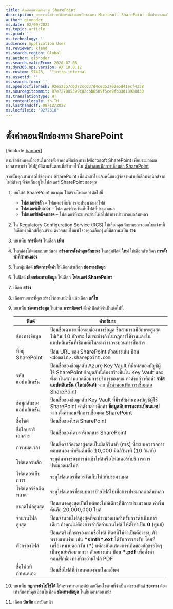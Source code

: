 ```yaml
---
title: ตั้งค่าคอนฟิกช่องทาง SharePoint
description: บทความนี้อธิบายวิธีการตั้งค่าคอนฟิกช่องทาง Microsoft SharePoint เพื่อประมวลผลใบแจ้งหนี้อิเล็กทรอนิกส์ขาเข้า
author: gionoder
ms.date: 02/09/2022
ms.topic: article
ms.prod: ''
ms.technology: ''
audience: Application User
ms.reviewer: kfend
ms.search.region: Global
ms.author: gionoder
ms.search.validFrom: 2020-07-08
ms.dyn365.ops.version: AX 10.0.12
ms.custom: 97423,  ""intro-internal
ms.assetid: ''
ms.search.form: ''
ms.openlocfilehash: 92eaa357c6d72cc637d4ce353702e5d41ecf4338
ms.sourcegitcommit: 87e727005399c82cbb6509f5ce9fb33d18928d30
ms.translationtype: HT
ms.contentlocale: th-TH
ms.lasthandoff: 08/12/2022
ms.locfileid: "9272318"
---
```

# <a name="configure-a-sharepoint-channel"></a>ตั้งค่าคอนฟิกช่องทาง SharePoint

[!include [banner](../includes/banner.md)]

ตามข้อกําหนดเบื้องต้นในการตั้งค่าคอนฟิกช่องทาง Microsoft SharePoint เพื่อประมวลผลเอกสารขาเข้า ให้ปฏิบัติตามขั้นตอนที่อธิบายไว้ใน [ตั้งค่าคอนฟิกการเชื่อมต่อ SharePoint](e-invoicing-create-sharepoint-connection.md)

จากนั้นคุณสามารถใช้ช่องทาง SharePoint เพื่อนําเข้าใบแจ้งหนี้ของผู้จัดจำหน่ายอิเล็กทรอนิกส์จากไฟล์ต่างๆ ที่จัดเก็บอยู่ในโฟลเดอร์ SharePoint ของคุณ

1. บนไซต์ SharePoint ของคุณ ให้สร้างโฟลเดอร์ต่อไปนี้

    - **โฟลเดอร์หลัก** – โฟลเดอร์ที่บริการจะประมวลผลไฟล์
    - **โฟลเดอร์เก็บถาวร** – โฟลเดอร์ที่จะจัดเก็บไฟล์ที่ประมวลผล
    - **โฟลเดอร์ข้อผิดพลาด** – โฟลเดอร์ที่ระบบจะย้ายไฟล์ไปถ้าการประมวลผลล้มเหลว

2. ใน Regulatory Configuration Service (RCS) ให้เลือกคุณลักษณะการออกใบแจ้งหนี้อิเล็กทรอนิกส์ที่คุณสร้าง ตรวจสอบให้แน่ใจว่าคุณเลือกรุ่นที่มีสถานะเป็น **ร่าง**
3. บนแท็บ **การตั้งค่า** ให้เลือก **เพิ่ม**
4. ในกล่องโต้ตอบแบบหล่นลง **สร้างการตั้งค่าคุณลักษณะ** ในกลุ่มฟิลด์ **ใหม่** ให้เลือกตัวเลือก **การตั้งค่าที่กำหนดเอง**
5. ในกลุ่มฟิลด์ **ชนิดการตั้งค่า** ให้เลือกตัวเลือก **ช่องทางข้อมูล**
6. ในฟิลด์ **เลือกช่องทางข้อมูล** ให้เลือก **โฟลเดอร์ SharePoint**
7. เลือก **สร้าง**
8. เลือกรายการที่คุณสร้างไว้ก่อนหน้านี้ แล้วเลือก **แก้ไข**
9. บนแท็บ **ช่องทางข้อมูล** ในส่วน **พารามิเตอร์** ตั้งค่าฟิลด์ที่จำเป็นต่อไปนี้

    | ฟิลด์                 | คำอธิบาย |
    |-----------------------|-------------|
    | ช่องทางข้อมูล          | ป้อนชื่อเฉพาะเพื่อระบุช่องทางข้อมูล ชื่อสามารถมีอักขระสูงสุดไม่เกิน 10 อักขระ โดยจะอ้างอิงในกฎการใช้งานและในแอปพลิเคชันที่เชื่อมต่อในระหว่างกระบวนการสื่อสาร |
    | ที่อยู่ SharePoint    | ป้อน URL ของ SharePoint ตัวอย่างเช่น ป้อน `<domain>.sharepoint.com` |
    | รหัสแอปพลิเคชัน        | ป้อนชื่อของข้อมูลลับ Azure Key Vault ที่มีรหัสของบัญชีผู้ใช้ SharePoint ข้อมูลลับนี้ต้องสร้างขึ้นใน Key Vault และตั้งค่าในสภาพแวดล้อมการบริการของคุณ ค่าดังกล่าวคือค่า **รหัสแอปพลิเคชัน (ไคลเอ็นต์)** จาก [ตั้งค่าคอนฟิกการเชื่อมต่อ SharePoint](e-invoicing-create-sharepoint-connection.md) |
    | ข้อมูลลับของแอปพลิเคชัน    | ป้อนชื่อของข้อมูลลับ Key Vault ที่มีรหัสผ่านของบัญชีผู้ใช้ SharePoint ค่าดังกล่าวคือค่า **ข้อมูลลับการลงทะเบียนแอป** จาก [ตั้งค่าคอนฟิกการเชื่อมต่อ SharePoint](e-invoicing-create-sharepoint-connection.md) |
    | ชื่อไซต์             | ป้อนชื่อของไซต์ SharePoint |
    | ชื่อไลบรารีเอกสาร | ป้อนชื่อของไลบรารีเอกสาร SharePoint |
    | การหมดเวลา               | ป้อนขีดจํากัดเวลาสูงสุดเป็นมิลลิวินาที (ms) ที่ระบบควรรอการตอบสนอง ค่าเริ่มต้นคือ 10,000 มิลลิวินาที (10 วินาที) |
    | โฟลเดอร์หลัก           | ระบุต้นทางของการนําเข้าไฟล์หรือโฟลเดอร์ที่บริการควรประมวลผลไฟล์ |
    | โฟลเดอร์เก็บถาวร        | ระบุโฟลเดอร์ที่ควรจัดเก็บไฟล์ที่ประมวลผล |
    | โฟลเดอร์ข้อผิดพลาด          | ระบุโฟลเดอร์ที่ระบบควรย้ายไฟล์ไปเมื่อการประมวลผลล้มเหลว |
    | ขนาดไฟล์สูงสุด         | ป้อนขนาดสูงสุดเป็นไบต์ของไฟล์เดียวที่มีการประมวลผล ค่าเริ่มต้นคือ 20,000,000 ไบต์ |
    | จำนวนไฟล์สูงสุด      | ป้อนจำนวนไฟล์สูงสุดที่จะประมวลผลสำหรับการดำเนินการเดียว ถ้าคุณไม่ต้องการจํากัดจํานวนไฟล์ ให้ตั้งค่าเป็น **0** (ศูนย์) |
    | ตัวกรองไฟล์           | ป้อนสตริงที่จะกรองตามชื่อไฟล์ ฟิลด์นี้ไม่จำเป็นต้องระบุ  ตัวพรางแบบง่าย เช่น **\*smth\*.ext** ได้รับการรองรับ โดยที่เครื่องหมายดอกจัน (\*) แต่ละอันแสดงการเกิดของอักขระใดๆ เป็นศูนย์หรือมากกว่า ตัวอย่างเช่น ป้อน **\*.pdf** เพื่อตั้งค่าคอนฟิกช่องทางที่จะอ่านไฟล์ PDF |
    | ชื่อไฟล์ที่กำหนดเอง      | ป้อนชื่อไฟล์ที่กำหนดเองจากไคลเอ็นต์ |

10. บนแท็บ **กฎการนำไปใช้ได้** ให้ตรวจทานและอัปเดตเงื่อนไขตามที่จำเป็น ค่าของฟิลด์ **ช่องทาง** ต้องเท่ากับค่าที่คุณป้อนในฟิลด์ **ช่องทางข้อมูล** ในขั้นตอนก่อนหน้า
11. เลือก **บันทึก** และปิดหน้า
